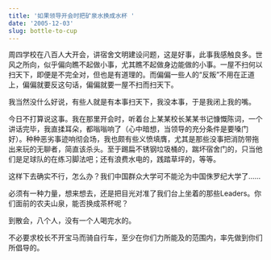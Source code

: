 ```yaml
---
title: '如果领导开会时把矿泉水换成水杯 '
date: '2005-12-03'
slug: bottle-to-cup
---
```


周四学校在八百人大开会，讲宿舍文明建设问题，这是好事，此事我感触良多。世风之所向，似乎偏向瞧不起做小事，尤其瞧不起做身边能做的小事。一屋不扫何以扫天下，即便是不完全对，但也是有道理的。而偏偏一些人的“反叛”不用在正道上，偏偏就要反这句话，偏偏就要一屋不扫而扫天下。

我当然没什么好说，有些人就是有本事扫天下，我没本事，于是我闭上我的嘴。

今日不打算说这事。我在那里开会时，听着台上某某校长某某书记慷慨陈词，一个讲话完毕，我直揉耳朵，都嗡嗡响了（心中暗想，当领导的充分条件是要嗓门好）。种种恶劣事迹响彻会场，我也颇有些义愤填膺，尤其是那些没事把消防带拖出来玩的无聊者，简直该杀头。至于踢扁不锈钢垃圾桶的，踹坏宿舍门的，只当他们是足球队的在练习脚法吧；还有浪费水电的，践踏草坪的，等等。

这样下去确实不行，怎么办？我们中国群众大学可不能沦为中国侏罗纪大学了……

必须有一种力量，想来想去，还是把目光对准了我们台上坐着的那些Leaders。你们面前的农夫山泉，能否换成茶杯呢？

到散会，八个人，没有一个人喝完水的。

不必要求校长不开宝马而骑自行车，至少在你们力所能及的范围内，率先做到你们所倡导的。

